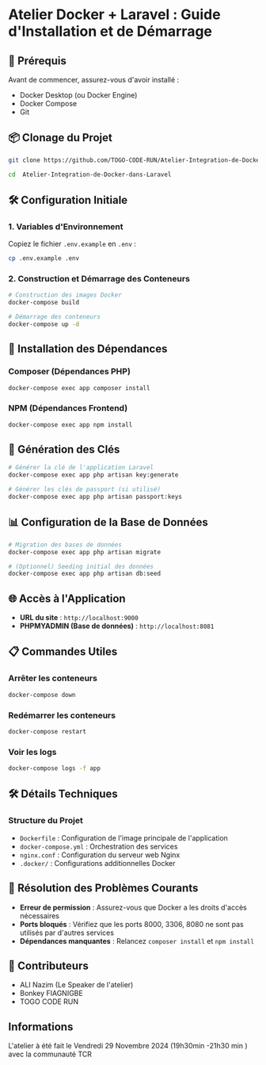 # Atelier Docker + Laravel : Guide d'Installation et de Démarrage

## 🚀 Prérequis

Avant de commencer, assurez-vous d'avoir installé :
- Docker Desktop (ou Docker Engine)
- Docker Compose
- Git

## 📦 Clonage du Projet

```bash
git clone https://github.com/TOGO-CODE-RUN/Atelier-Integration-de-Docker-dans-Laravel.git

cd  Atelier-Integration-de-Docker-dans-Laravel
```

## 🛠️ Configuration Initiale

### 1. Variables d'Environnement
Copiez le fichier `.env.example` en `.env` :

```bash
cp .env.example .env
```

### 2. Construction et Démarrage des Conteneurs

```bash
# Construction des images Docker
docker-compose build

# Démarrage des conteneurs
docker-compose up -d
```

## 🔧 Installation des Dépendances

### Composer (Dépendances PHP)
```bash
docker-compose exec app composer install
```

### NPM (Dépendances Frontend)
```bash
docker-compose exec app npm install
```

## 🔑 Génération des Clés

```bash
# Générer la clé de l'application Laravel
docker-compose exec app php artisan key:generate

# Générer les clés de passport (si utilisé)
docker-compose exec app php artisan passport:keys
```

## 📊 Configuration de la Base de Données

```bash
# Migration des bases de données
docker-compose exec app php artisan migrate

# (Optionnel) Seeding initial des données
docker-compose exec app php artisan db:seed
```

## 🌐 Accès à l'Application

- **URL du site** : `http://localhost:9000`
- **PHPMYADMIN (Base de données)** : `http://localhost:8081`

## 📋 Commandes Utiles

### Arrêter les conteneurs
```bash
docker-compose down
```

### Redémarrer les conteneurs
```bash
docker-compose restart
```

### Voir les logs
```bash
docker-compose logs -f app
```

## 🛠 Détails Techniques

### Structure du Projet
- `Dockerfile` : Configuration de l'image principale de l'application
- `docker-compose.yml` : Orchestration des services
- `nginx.conf` : Configuration du serveur web Nginx
- `.docker/` : Configurations additionnelles Docker

## 🚨 Résolution des Problèmes Courants

- **Erreur de permission** : Assurez-vous que Docker a les droits d'accès nécessaires
- **Ports bloqués** : Vérifiez que les ports 8000, 3306, 8080 ne sont pas utilisés par d'autres services
- **Dépendances manquantes** : Relancez `composer install` et `npm install`

## 👥 Contributeurs

- ALI Nazim (Le Speaker de l'atelier)
- Bonkey FIAGNIGBE
- TOGO CODE RUN

## Informations
L'atelier à été fait le Vendredi 29 Novembre 2024 (19h30min -21h30 min ) avec la communauté TCR
